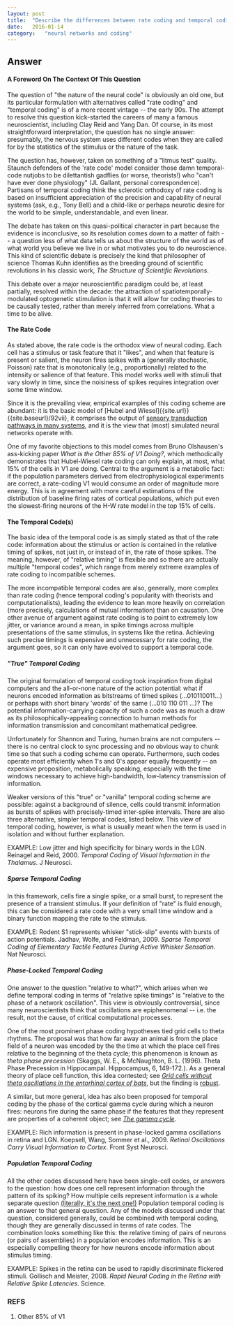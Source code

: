 ```yaml
---
layout: post
title:	"Describe the differences between rate coding and temporal coding, and give examples of each in the nervous system."
date:	2016-01-14
category:	"neural networks and coding"
---
```

## Answer

#### A Foreword On The Context Of This Question

The question of "the nature of the neural code" is obviously an old one, but its particular formulation with alternatives called "rate coding" and "temporal coding" is of a more recent vintage -- the early 90s. The attempt to resolve this question kick-started the careers of many a famous neuroscientist, including Clay Reid and Yang Dan. Of course, in its most straightforward interpretation, the question has no single answer: presumably, the nervous system uses different codes when they are called for by the statistics of the stimulus or the nature of the task.

The question has, however, taken on something of a "litmus test" quality. Staunch defenders of the 'rate code' model consider those damn temporal-code nutjobs to be dilettantish gadflies (or worse, theorists!) who "can't have ever done physiology" (JL Gallant, personal correspondence). Partisans of temporal coding think the sclerotic orthodoxy of rate coding is based on insufficient appreciation of the precision and capability of neural systems (ask, e.g., Tony Bell) and a child-like or perhaps neurotic desire for the world to be simple, understandable, and even linear.

The debate has taken on this quasi-political character in part because the evidence is inconclusive, so its resolution comes down to a matter of faith -- a question less of what data tells us about the structure of the world as of what world you believe we live in or what motivates you to do neuroscience. This kind of scientific debate is precisely the kind that philosopher of science Thomas Kuhn identifies as the breeding ground of scientific revolutions in his classic work, _The Structure of Scientific Revolutions_.

This debate over a major neuroscientific paradigm could be, at least partially, resolved within the decade: the attraction of spatiotemporally-modulated optogenetic stimulation is that it will allow for coding theories to be causally tested, rather than merely inferred from correlations. What a time to be alive.

#### The Rate Code

As stated above, the rate code is the orthodox view of neural coding. Each cell has a stimulus or task feature that it "likes", and when that feature is present or salient, the neuron fires spikes with a (generally stochastic, Poisson) rate that is monotonically (e.g., proportionally) related to the intensity or salience of that feature. This model works well with stimuli that vary slowly in time, since the noisiness of spikes requires integration over some time window.

Since it is the prevailing view, empirical examples of this coding scheme are abundant: it is the basic model of [Hubel and Wiesel]{{site.url}}{{site.baseurl}/92vii}, it comprises the output of
[sensory transduction pathways in many systems]({{site.url}}{{site.baseurl}}/01), and it is the view that (most) simulated neural networks operate with.

One of my favorite objections to this model comes from Bruno Olshausen's ass-kicking paper _What is the Other 85% of V1 Doing?_, which methodically demonstrates that Hubel-Wiesel rate coding can only explain, at most, what 15% of the cells in V1 are doing. Central to the argument is a metabolic fact: if the population parameters derived from electrophysiological experiments are correct, a rate-coding V1 would consume an order of magnitude more energy. This is in agreement with more careful estimations of the distribution of baseline firing rates of cortical populations, which put even the slowest-firing neurons of the H-W rate model in the top 15% of cells.

#### The Temporal Code(s)

The basic idea of the temporal code is as simply stated as that of the rate code: information about the stimulus or action is contained in the relative timing of spikes, not just in, or instead of in, the rate of those spikes. The meaning, however, of "relative timing" is flexible and so there are actually multiple "temporal codes", which range from merely extreme examples of rate coding to incompatible schemes.

The more incompatible temporal codes are also, generally, more complex than rate coding (hence temporal coding's popularity with theorists and computationalists), leading the evidence to lean more heavily on correlation (more precisely, calculations of mutual information) than on causation. One other avenue of argument against rate coding is to point to extremely low jitter, or variance around a mean, in spike timings across multiple presentations of the same stimulus, in systems like the retina. Achieving such precise timings is expensive and unnecessary for rate coding, the argument goes, so it can only have evolved to support a temporal code.

##### "True" Temporal Coding

The original formulation of temporal coding took inspiration from digital computers and the all-or-none nature of the action potential: what if neurons encoded information as bitstreams of timed spikes (...010110011...) or perhaps with short binary 'words' of the same (...010 110 011 ...)? The potential information-carrying capacity of such a code was as much a draw as its philosophically-appealing connection to human methods for information transmission and concomitant mathematical pedigree.

Unfortunately for Shannon and Turing, human brains are not computers -- there is no central clock to sync processing and no obvious way to chunk time so that such a coding scheme can operate. Furthermore, such codes operate most efficiently when 1's and 0's appear equally frequently -- an expensive proposition, metabolically speaking, especially with the time windows necessary to achieve high-bandwidth, low-latency transmission of information.

Weaker versions of this "true" or "vanilla" temporal coding scheme are possible: against a background of silence, cells could transmit information as bursts of spikes with precisely-timed inter-spike intervals. There are also three alternative, simpler temporal codes, listed below. This view of temporal coding, however, is what is usually meant when the term is used in isolation and without further explanation.

EXAMPLE: Low jitter and high specificity for binary words in the LGN. Reinagel and Reid, 2000. _Temporal Coding of Visual Information in the Thalamus_. J Neurosci.

##### Sparse Temporal Coding

In this framework, cells fire a single spike, or a small burst, to represent the presence of a transient stimulus. If your definition of "rate" is fluid enough, this can be considered a rate code with a very small time window and a binary function mapping the rate to the stimulus.

EXAMPLE: Rodent S1 represents whisker "stick-slip" events with bursts of action potentials. Jadhav, Wolfe, and Feldman, 2009. _Sparse Temporal Coding of Elementary Tactile Features During Active Whisker Sensation_. Nat Neurosci.

##### Phase-Locked Temporal Coding

One answer to the question "relative to what?", which arises when we define temporal coding in terms of "relative spike timings" is "relative to the phase of a network oscillation".
This view is obviously controversial, since many neuroscientists think that oscillations are epiphenomenal -- i.e. the result, not the cause, of critical computational processes.

One of the most prominent phase coding hypotheses tied grid cells to theta rhythms. The proposal was that how far away an animal is from the place field of a neuron was encoded by the the time at which the place cell fires relative to the beginning of the theta cycle; this phenomenon is known as *theta phase precession* (Skaggs, W. E., & McNaughton, B. L. (1996). Theta Phase Precession in Hippocampal. Hippocampus, 6, 149-172.).
As a general theory of place cell function, this idea contested;
see _[Grid cells without theta oscillations in the entorhinal cortex of bats](http://www.nature.com/nature/journal/v479/n7371/abs/nature10583.html)_,
but the finding is [robust](http://www.ncbi.nlm.nih.gov/pubmed/23354386).

 A similar, but more general, idea has also been proposed for temporal coding by the phase of the cortical gamma cycle during which a neuron fires:
neurons fire during the same phase if the features that they represent are properties of a coherent object;
see [_The gamma cycle_](http://www.cell.com/trends/neurosciences/abstract/S0166-2236(07)00124-5).

EXAMPLE: Rich information is present in phase-locked gamma oscillations in retina and LGN. Koepsell, Wang, Sommer et al., 2009. _Retinal Oscillations Carry Visual Information to Cortex_. Front Syst Neurosci.

##### Population Temporal Coding

All the other codes discussed here have been single-cell codes, or answers to the question:
how does one cell represent information through the pattern of its spiking?
How multiple cells represent information is a whole separate question
[(literally, it's  the next one!)]({{site.url}}{{site.baseurl}}/48)
Population temporal coding is an answer to that general question.
Any of the models discussed under that question, considered generally, could be combined with temporal coding,
though they are generally discussed in terms of rate codes.
The combination looks something like this:
the relative timing of pairs of neurons (or pairs of assemblies) in a population encodes information.
This is an especially compelling theory for how neurons encode information about stimulus timing.

EXAMPLE: Spikes in the retina can be used to rapidly discriminate flickered stimuli. Gollisch and Meister, 2008. _Rapid Neural Coding in the Retina with Relative Spike Latencies_. Science.

### REFS
1. Other 85% of V1
